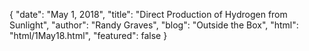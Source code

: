 {
	"date": "May 1, 2018",
	"title": "Direct Production of Hydrogen from Sunlight",
	"author": "Randy Graves",
	"blog": "Outside the Box",
	"html": "html/1May18.html",
	"featured": false
}
